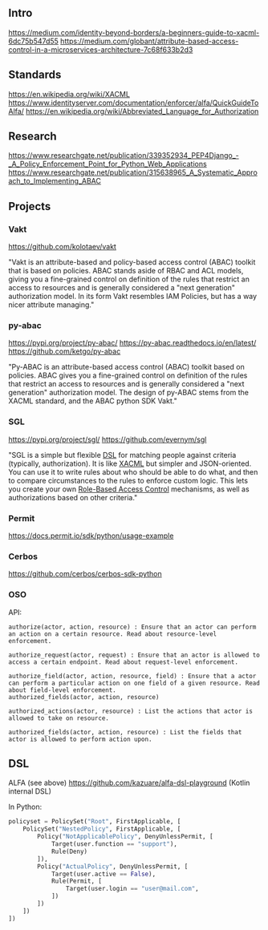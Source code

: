 
## Intro

https://medium.com/identity-beyond-borders/a-beginners-guide-to-xacml-6dc75b547d55
https://medium.com/globant/attribute-based-access-control-in-a-microservices-architecture-7c68f633b2d3

## Standards

https://en.wikipedia.org/wiki/XACML
https://www.identityserver.com/documentation/enforcer/alfa/QuickGuideToAlfa/
https://en.wikipedia.org/wiki/Abbreviated_Language_for_Authorization

## Research

https://www.researchgate.net/publication/339352934_PEP4Django_-_A_Policy_Enforcement_Point_for_Python_Web_Applications
https://www.researchgate.net/publication/315638965_A_Systematic_Approach_to_Implementing_ABAC

## Projects
### Vakt

https://github.com/kolotaev/vakt

"Vakt is an attribute-based and policy-based access control (ABAC) toolkit that is based on policies. ABAC stands aside of RBAC and ACL models, giving you a fine-grained control on definition of the rules that restrict an access to resources and is generally considered a "next generation" authorization model. In its form Vakt resembles IAM Policies, but has a way nicer attribute managing."

### py-abac

https://pypi.org/project/py-abac/
https://py-abac.readthedocs.io/en/latest/
https://github.com/ketgo/py-abac

"Py-ABAC is an attribute-based access control (ABAC) toolkit based on policies. ABAC gives you a fine-grained control on definition of the rules that restrict an access to resources and is generally considered a "next generation" authorization model. The design of py-ABAC stems from the XACML standard, and the ABAC python SDK Vakt."

### SGL

https://pypi.org/project/sgl/
https://github.com/evernym/sgl

"SGL is a simple but flexible [DSL](https://en.wikipedia.org/wiki/Domain-specific_language) for matching people against criteria (typically, authorization). It is like [XACML](https://en.wikipedia.org/wiki/XACML) but simpler and JSON-oriented. You can use it to write rules about who should be able to do what, and then to compare circumstances to the rules to enforce custom logic. This lets you create your own [Role-Based Access Control](https://en.wikipedia.org/wiki/Role-based_access_control) mechanisms, as well as authorizations based on other criteria."

### Permit

https://docs.permit.io/sdk/python/usage-example

### Cerbos

https://github.com/cerbos/cerbos-sdk-python

### OSO

API:

```
authorize(actor, action, resource) : Ensure that an actor can perform an action on a certain resource. Read about resource-level enforcement.

authorize_request(actor, request) : Ensure that an actor is allowed to access a certain endpoint. Read about request-level enforcement.

authorize_field(actor, action, resource, field) : Ensure that a actor can perform a particular action on one field of a given resource. Read about field-level enforcement.
authorized_fields(actor, action, resource)

authorized_actions(actor, resource) : List the actions that actor is allowed to take on resource.

authorized_fields(actor, action, resource) : List the fields that actor is allowed to perform action upon.
```

## DSL

ALFA (see above)
https://github.com/kazuare/alfa-dsl-playground (Kotlin internal DSL)

In Python:

```python
policyset = PolicySet("Root", FirstApplicable, [  
    PolicySet("NestedPolicy", FirstApplicable, [  
        Policy("NotApplicablePolicy", DenyUnlessPermit, [  
            Target(user.function == "support"),  
            Rule(Deny)  
        ]),  
        Policy("ActualPolicy", DenyUnlessPermit, [  
            Target(user.active == False),  
            Rule(Permit, [  
                Target(user.login == "user@mail.com",  
            ])  
        ])  
    ])  
])
```
